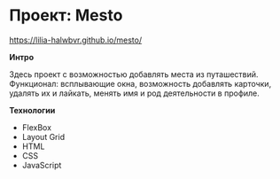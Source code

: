 # Проект: Mesto

https://lilia-halwbvr.github.io/mesto/

**Интро**


Здесь проект с возможностью добавлять места из путашествий.
Функционал: всплывающие окна, возможность добавлять карточки, удалять их и лайкать, менять имя и род деятельности в профиле.

**Технологии**

* FlexBox
* Layout Grid
* HTML
* CSS
* JavaScript


